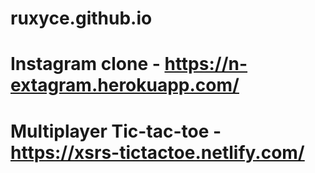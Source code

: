 # ruxyce.github.io

# Instagram clone - https://n-extagram.herokuapp.com/

# Multiplayer Tic-tac-toe - https://xsrs-tictactoe.netlify.com/
